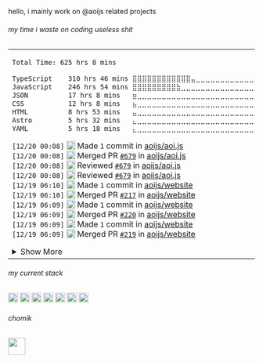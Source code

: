 

hello, i mainly work on @aoijs related projects

<h6> my time i waste on coding useless shit </h6> 
<table><tr><td>
<!--START_SECTION:waka-->

```txt
Total Time: 625 hrs 8 mins

TypeScript    310 hrs 46 mins ⣿⣿⣿⣿⣿⣿⣿⣿⣿⣿⣿⣿⣤⣀⣀⣀⣀⣀⣀⣀⣀⣀⣀⣀⣀   49.64 %
JavaScript    246 hrs 54 mins ⣿⣿⣿⣿⣿⣿⣿⣿⣿⣷⣀⣀⣀⣀⣀⣀⣀⣀⣀⣀⣀⣀⣀⣀⣀   39.44 %
JSON          17 hrs 8 mins   ⣶⣀⣀⣀⣀⣀⣀⣀⣀⣀⣀⣀⣀⣀⣀⣀⣀⣀⣀⣀⣀⣀⣀⣀⣀   02.74 %
CSS           12 hrs 8 mins   ⣦⣀⣀⣀⣀⣀⣀⣀⣀⣀⣀⣀⣀⣀⣀⣀⣀⣀⣀⣀⣀⣀⣀⣀⣀   01.94 %
HTML          8 hrs 53 mins   ⣤⣀⣀⣀⣀⣀⣀⣀⣀⣀⣀⣀⣀⣀⣀⣀⣀⣀⣀⣀⣀⣀⣀⣀⣀   01.42 %
Astro         5 hrs 32 mins   ⣄⣀⣀⣀⣀⣀⣀⣀⣀⣀⣀⣀⣀⣀⣀⣀⣀⣀⣀⣀⣀⣀⣀⣀⣀   00.88 %
YAML          5 hrs 18 mins   ⣄⣀⣀⣀⣀⣀⣀⣀⣀⣀⣀⣀⣀⣀⣀⣀⣀⣀⣀⣀⣀⣀⣀⣀⣀   00.85 %
```

<!--END_SECTION:waka-->

<!--START_SECTION:activity-->
`[12/20 00:08]` <img alt="📝" src="https://github.com/cheesits456/github-activity-readme/raw/master/icons/commit.png" align="top" height="18"> Made `1` commit in [aoijs/aoi.js](https://github.com/aoijs/aoi.js)  
`[12/20 00:08]` <img alt="🎉" src="https://github.com/cheesits456/github-activity-readme/raw/master/icons/merge.png" align="top" height="18"> Merged PR [`#679`](https://github.com//aoijs/aoi.js/pull/679 'update editButton.js') in [aoijs/aoi.js](https://github.com/aoijs/aoi.js)  
`[12/20 00:08]` <img alt="🔍" src="https://github.com/cheesits456/github-activity-readme/raw/master/icons/review.png" align="top" height="18"> Reviewed [`#679`](https://github.com//aoijs/aoi.js/pull/679 'update editButton.js') in [aoijs/aoi.js](https://github.com/aoijs/aoi.js)  
`[12/20 00:08]` <img alt="🔍" src="https://github.com/cheesits456/github-activity-readme/raw/master/icons/review.png" align="top" height="18"> Reviewed [`#679`](https://github.com//aoijs/aoi.js/pull/679 'update editButton.js') in [aoijs/aoi.js](https://github.com/aoijs/aoi.js)  
`[12/19 06:10]` <img alt="📝" src="https://github.com/cheesits456/github-activity-readme/raw/master/icons/commit.png" align="top" height="18"> Made `1` commit in [aoijs/website](https://github.com/aoijs/website)  
`[12/19 06:10]` <img alt="🎉" src="https://github.com/cheesits456/github-activity-readme/raw/master/icons/merge.png" align="top" height="18"> Merged PR [`#217`](https://github.com//aoijs/website/pull/217 'Update guildNames.md') in [aoijs/website](https://github.com/aoijs/website)  
`[12/19 06:09]` <img alt="📝" src="https://github.com/cheesits456/github-activity-readme/raw/master/icons/commit.png" align="top" height="18"> Made `1` commit in [aoijs/website](https://github.com/aoijs/website)  
`[12/19 06:09]` <img alt="🎉" src="https://github.com/cheesits456/github-activity-readme/raw/master/icons/merge.png" align="top" height="18"> Merged PR [`#220`](https://github.com//aoijs/website/pull/220 'Bump astro from 4.16.7 to 4.16.18') in [aoijs/website](https://github.com/aoijs/website)  
`[12/19 06:09]` <img alt="📝" src="https://github.com/cheesits456/github-activity-readme/raw/master/icons/commit.png" align="top" height="18"> Made `1` commit in [aoijs/website](https://github.com/aoijs/website)  
`[12/19 06:09]` <img alt="🎉" src="https://github.com/cheesits456/github-activity-readme/raw/master/icons/merge.png" align="top" height="18"> Merged PR [`#219`](https://github.com//aoijs/website/pull/219 'Bump nanoid from 3.3.7 to 3.3.8') in [aoijs/website](https://github.com/aoijs/website)  

<details><summary>Show More</summary>

`[12/18 12:11]` <img alt="⭐" src="https://github.com/cheesits456/github-activity-readme/raw/master/icons/star.png" align="top" height="18"> Starred [owickstrom/the-monospace-web](https://github.com/owickstrom/the-monospace-web)  
`[12/16 14:40]` <img alt="📝" src="https://github.com/cheesits456/github-activity-readme/raw/master/icons/commit.png" align="top" height="18"> Made `1` commit in [aoijs/website](https://github.com/aoijs/website)  
`[12/16 14:40]` <img alt="🎉" src="https://github.com/cheesits456/github-activity-readme/raw/master/icons/merge.png" align="top" height="18"> Merged PR [`#218`](https://github.com//aoijs/website/pull/218 'small fixes') in [aoijs/website](https://github.com/aoijs/website)  
`[12/16 14:40]` <img alt="🔍" src="https://github.com/cheesits456/github-activity-readme/raw/master/icons/review.png" align="top" height="18"> Reviewed [`#218`](https://github.com//aoijs/website/pull/218 'small fixes') in [aoijs/website](https://github.com/aoijs/website)  
`[12/03 23:57]` <img alt="📝" src="https://github.com/cheesits456/github-activity-readme/raw/master/icons/commit.png" align="top" height="18"> Made `1` commit in [Faf4a/stunning-spoon](https://github.com/Faf4a/stunning-spoon)  
`[12/03 23:51]` <img alt="📝" src="https://github.com/cheesits456/github-activity-readme/raw/master/icons/commit.png" align="top" height="18"> Made `1` commit in [aoijs/website](https://github.com/aoijs/website)  
`[12/03 23:48]` <img alt="📝" src="https://github.com/cheesits456/github-activity-readme/raw/master/icons/commit.png" align="top" height="18"> Made `2` commits in [Faf4a/aoijs-api](https://github.com/Faf4a/aoijs-api)  
`[12/03 23:21]` <img alt="📝" src="https://github.com/cheesits456/github-activity-readme/raw/master/icons/commit.png" align="top" height="18"> Made `2` commits in [aoijs/website](https://github.com/aoijs/website)  
`[12/03 22:04]` <img alt="🎉" src="https://github.com/cheesits456/github-activity-readme/raw/master/icons/merge.png" align="top" height="18"> Merged PR [`#213`](https://github.com//aoijs/website/pull/213 'Update channelName.md') in [aoijs/website](https://github.com/aoijs/website)  
`[12/03 22:03]` <img alt="🔍" src="https://github.com/cheesits456/github-activity-readme/raw/master/icons/review.png" align="top" height="18"> Reviewed [`#213`](https://github.com//aoijs/website/pull/213 'Update channelName.md') in [aoijs/website](https://github.com/aoijs/website)  
`[12/03 22:03]` <img alt="📝" src="https://github.com/cheesits456/github-activity-readme/raw/master/icons/commit.png" align="top" height="18"> Made `1` commit in [aoijs/website](https://github.com/aoijs/website)  
`[12/03 22:03]` <img alt="🎉" src="https://github.com/cheesits456/github-activity-readme/raw/master/icons/merge.png" align="top" height="18"> Merged PR [`#214`](https://github.com//aoijs/website/pull/214 'Update arrayFilter.md') in [aoijs/website](https://github.com/aoijs/website)  
`[12/03 22:03]` <img alt="🔍" src="https://github.com/cheesits456/github-activity-readme/raw/master/icons/review.png" align="top" height="18"> Reviewed [`#214`](https://github.com//aoijs/website/pull/214 'Update arrayFilter.md') in [aoijs/website](https://github.com/aoijs/website)  
`[12/03 22:03]` <img alt="📝" src="https://github.com/cheesits456/github-activity-readme/raw/master/icons/commit.png" align="top" height="18"> Made `1` commit in [aoijs/website](https://github.com/aoijs/website)  
`[12/03 22:03]` <img alt="🎉" src="https://github.com/cheesits456/github-activity-readme/raw/master/icons/merge.png" align="top" height="18"> Merged PR [`#215`](https://github.com//aoijs/website/pull/215 'Update channelNSFW.md') in [aoijs/website](https://github.com/aoijs/website)  
`[12/03 22:03]` <img alt="🗣" src="https://github.com/cheesits456/github-activity-readme/raw/master/icons/comment.png" align="top" height="18"> Commented on [`#215`](https://github.com//aoijs/website/issues/215 'Update channelNSFW.md') in [aoijs/website](https://github.com/aoijs/website)  
`[12/03 22:02]` <img alt="📝" src="https://github.com/cheesits456/github-activity-readme/raw/master/icons/commit.png" align="top" height="18"> Made `1` commit in [aoijs/website](https://github.com/aoijs/website)  
`[12/03 22:02]` <img alt="🎉" src="https://github.com/cheesits456/github-activity-readme/raw/master/icons/merge.png" align="top" height="18"> Merged PR [`#216`](https://github.com//aoijs/website/pull/216 'Update guildNames.md') in [aoijs/website](https://github.com/aoijs/website)  
`[12/03 22:02]` <img alt="🗣" src="https://github.com/cheesits456/github-activity-readme/raw/master/icons/comment.png" align="top" height="18"> Commented on [`#216`](https://github.com//aoijs/website/issues/216 'Update guildNames.md') in [aoijs/website](https://github.com/aoijs/website)  
`[12/03 21:37]` <img alt="🗣" src="https://github.com/cheesits456/github-activity-readme/raw/master/icons/comment.png" align="top" height="18"> Commented on [`#1`](https://github.com//aoijs/aoi.cli/issues/1 'build(deps): bump cross-spawn from 7.0.3 to 7.0.6') in [aoijs/aoi.cli](https://github.com/aoijs/aoi.cli)  
`[12/03 21:37]` <img alt="❌" src="https://github.com/cheesits456/github-activity-readme/raw/master/icons/pr-close.png" align="top" height="18"> Closed PR [`#1`](https://github.com//aoijs/aoi.cli/pull/1 'build(deps): bump cross-spawn from 7.0.3 to 7.0.6') in [aoijs/aoi.cli](https://github.com/aoijs/aoi.cli)  
`[12/03 21:37]` <img alt="🗣" src="https://github.com/cheesits456/github-activity-readme/raw/master/icons/comment.png" align="top" height="18"> Commented on [`#1`](https://github.com//aoijs/aoi.cli/issues/1 'build(deps): bump cross-spawn from 7.0.3 to 7.0.6') in [aoijs/aoi.cli](https://github.com/aoijs/aoi.cli)  
`[11/30 17:01]` <img alt="🎉" src="https://github.com/cheesits456/github-activity-readme/raw/master/icons/merge.png" align="top" height="18"> Merged PR [`#211`](https://github.com//aoijs/website/pull/211 'Update guildOwnerID.md') in [aoijs/website](https://github.com/aoijs/website)  
`[11/30 17:01]` <img alt="📝" src="https://github.com/cheesits456/github-activity-readme/raw/master/icons/commit.png" align="top" height="18"> Made `1` commit in [aoijs/website](https://github.com/aoijs/website)  
`[11/30 17:01]` <img alt="🔍" src="https://github.com/cheesits456/github-activity-readme/raw/master/icons/review.png" align="top" height="18"> Reviewed [`#211`](https://github.com//aoijs/website/pull/211 'Update guildOwnerID.md') in [aoijs/website](https://github.com/aoijs/website)  
`[11/30 17:01]` <img alt="📝" src="https://github.com/cheesits456/github-activity-readme/raw/master/icons/commit.png" align="top" height="18"> Made `1` commit in [aoijs/website](https://github.com/aoijs/website)  
`[11/30 17:01]` <img alt="🎉" src="https://github.com/cheesits456/github-activity-readme/raw/master/icons/merge.png" align="top" height="18"> Merged PR [`#212`](https://github.com//aoijs/website/pull/212 'Update randomString.md') in [aoijs/website](https://github.com/aoijs/website)  
`[11/30 17:01]` <img alt="🔍" src="https://github.com/cheesits456/github-activity-readme/raw/master/icons/review.png" align="top" height="18"> Reviewed [`#212`](https://github.com//aoijs/website/pull/212 'Update randomString.md') in [aoijs/website](https://github.com/aoijs/website)  
`[11/30 14:36]` <img alt="📝" src="https://github.com/cheesits456/github-activity-readme/raw/master/icons/commit.png" align="top" height="18"> Made `2` commits in [aoijs/aoi.music](https://github.com/aoijs/aoi.music)  
`[11/28 18:35]` <img alt="📝" src="https://github.com/cheesits456/github-activity-readme/raw/master/icons/commit.png" align="top" height="18"> Made `1` commit in [aoijs/website](https://github.com/aoijs/website)  
`[11/25 17:30]` <img alt="❌" src="https://github.com/cheesits456/github-activity-readme/raw/master/icons/delete.png" align="top" height="18"> Deleted `update-functions-22` from [Faf4a/aoijs-api](https://github.com/Faf4a/aoijs-api)  
`[11/25 17:30]` <img alt="❌" src="https://github.com/cheesits456/github-activity-readme/raw/master/icons/delete.png" align="top" height="18"> Deleted `update-functions-23` from [Faf4a/aoijs-api](https://github.com/Faf4a/aoijs-api)  
`[11/25 17:30]` <img alt="❌" src="https://github.com/cheesits456/github-activity-readme/raw/master/icons/delete.png" align="top" height="18"> Deleted `update-functions-24` from [Faf4a/aoijs-api](https://github.com/Faf4a/aoijs-api)  
`[11/25 17:30]` <img alt="❌" src="https://github.com/cheesits456/github-activity-readme/raw/master/icons/delete.png" align="top" height="18"> Deleted `update-functions-25` from [Faf4a/aoijs-api](https://github.com/Faf4a/aoijs-api)  
`[11/25 17:30]` <img alt="❌" src="https://github.com/cheesits456/github-activity-readme/raw/master/icons/delete.png" align="top" height="18"> Deleted `update-functions-26` from [Faf4a/aoijs-api](https://github.com/Faf4a/aoijs-api)  
`[11/25 17:30]` <img alt="❌" src="https://github.com/cheesits456/github-activity-readme/raw/master/icons/delete.png" align="top" height="18"> Deleted `update-functions-27` from [Faf4a/aoijs-api](https://github.com/Faf4a/aoijs-api)  
`[11/25 13:00]` <img alt="🗣" src="https://github.com/cheesits456/github-activity-readme/raw/master/icons/comment.png" align="top" height="18"> Commented on [`#210`](https://github.com//aoijs/website/issues/210 'Adding Options to 2 functions') in [aoijs/website](https://github.com/aoijs/website)  
`[11/25 13:00]` <img alt="📝" src="https://github.com/cheesits456/github-activity-readme/raw/master/icons/commit.png" align="top" height="18"> Made `1` commit in [aoijs/website](https://github.com/aoijs/website)  
`[11/25 13:00]` <img alt="🎉" src="https://github.com/cheesits456/github-activity-readme/raw/master/icons/merge.png" align="top" height="18"> Merged PR [`#210`](https://github.com//aoijs/website/pull/210 'Adding Options to 2 functions') in [aoijs/website](https://github.com/aoijs/website)  
`[11/25 11:43]` <img alt="⭐" src="https://github.com/cheesits456/github-activity-readme/raw/master/icons/star.png" align="top" height="18"> Starred [EdenEast/nightfox.nvim](https://github.com/EdenEast/nightfox.nvim)  
`[11/22 20:55]` <img alt="🗣" src="https://github.com/cheesits456/github-activity-readme/raw/master/icons/comment.png" align="top" height="18"> Commented on [`#1`](https://github.com//Faf4a/aoi.sqlite/issues/1 'I do nothing and this error happens, bot shutsdown after') in [Faf4a/aoi.sqlite](https://github.com/Faf4a/aoi.sqlite)  
`[11/22 20:55]` <img alt="❗️" src="https://github.com/cheesits456/github-activity-readme/raw/master/icons/issue.png" align="top" height="18"> Closed issue [`#1`](https://github.com//Faf4a/aoi.sqlite/issues/1 'I do nothing and this error happens, bot shutsdown after') in [Faf4a/aoi.sqlite](https://github.com/Faf4a/aoi.sqlite)  
`[11/22 20:54]` <img alt="📝" src="https://github.com/cheesits456/github-activity-readme/raw/master/icons/commit.png" align="top" height="18"> Made `1` commit in [Faf4a/aoi.sqlite](https://github.com/Faf4a/aoi.sqlite)  
`[11/22 02:12]` <img alt="❌" src="https://github.com/cheesits456/github-activity-readme/raw/master/icons/delete.png" align="top" height="18"> Deleted `dependabot/npm_and_yarn/cross-spawn-7.0.6` from [aoijs/aoi.music](https://github.com/aoijs/aoi.music)  
`[11/22 02:12]` <img alt="📝" src="https://github.com/cheesits456/github-activity-readme/raw/master/icons/commit.png" align="top" height="18"> Made `1` commit in [aoijs/aoi.music](https://github.com/aoijs/aoi.music)  
`[11/22 02:12]` <img alt="🎉" src="https://github.com/cheesits456/github-activity-readme/raw/master/icons/merge.png" align="top" height="18"> Merged PR [`#27`](https://github.com//aoijs/aoi.music/pull/27 'Bump cross-spawn from 7.0.3 to 7.0.6') in [aoijs/aoi.music](https://github.com/aoijs/aoi.music)  
`[11/19 13:25]` <img alt="🗣" src="https://github.com/cheesits456/github-activity-readme/raw/master/icons/comment.png" align="top" height="18"> Commented on [`#678`](https://github.com//aoijs/aoi.js/issues/678 'add $messageAttachments :)') in [aoijs/aoi.js](https://github.com/aoijs/aoi.js)  
`[11/19 13:25]` <img alt="📝" src="https://github.com/cheesits456/github-activity-readme/raw/master/icons/commit.png" align="top" height="18"> Made `1` commit in [aoijs/aoi.js](https://github.com/aoijs/aoi.js)  
`[11/19 13:25]` <img alt="🎉" src="https://github.com/cheesits456/github-activity-readme/raw/master/icons/merge.png" align="top" height="18"> Merged PR [`#678`](https://github.com//aoijs/aoi.js/pull/678 'add $messageAttachments :)') in [aoijs/aoi.js](https://github.com/aoijs/aoi.js)  
`[11/19 13:24]` <img alt="🔍" src="https://github.com/cheesits456/github-activity-readme/raw/master/icons/review.png" align="top" height="18"> Reviewed [`#678`](https://github.com//aoijs/aoi.js/pull/678 'add $messageAttachments :)') in [aoijs/aoi.js](https://github.com/aoijs/aoi.js)  
`[11/19 01:38]` <img alt="📝" src="https://github.com/cheesits456/github-activity-readme/raw/master/icons/commit.png" align="top" height="18"> Made `1` commit in [Faf4a/snippets](https://github.com/Faf4a/snippets)  
`[11/19 01:38]` <img alt="❗️" src="https://github.com/cheesits456/github-activity-readme/raw/master/icons/issue.png" align="top" height="18"> Closed issue [`#1`](https://github.com//Faf4a/snippets/issues/1 'Oneko message bar removes line scrolling limit while writing messages') in [Faf4a/snippets](https://github.com/Faf4a/snippets)  
`[11/19 01:24]` <img alt="🗣" src="https://github.com/cheesits456/github-activity-readme/raw/master/icons/comment.png" align="top" height="18"> Commented on [`#676`](https://github.com//aoijs/aoi.js/issues/676 'Update addButtonTo.js') in [aoijs/aoi.js](https://github.com/aoijs/aoi.js)  
`[11/19 01:24]` <img alt="🗣" src="https://github.com/cheesits456/github-activity-readme/raw/master/icons/comment.png" align="top" height="18"> Commented on [`#675`](https://github.com//aoijs/aoi.js/issues/675 'Update ForEachObjectArray.js') in [aoijs/aoi.js](https://github.com/aoijs/aoi.js)  
`[11/19 01:23]` <img alt="🔍" src="https://github.com/cheesits456/github-activity-readme/raw/master/icons/review.png" align="top" height="18"> Reviewed [`#678`](https://github.com//aoijs/aoi.js/pull/678 'add $messageAttachments :)') in [aoijs/aoi.js](https://github.com/aoijs/aoi.js)  
`[11/19 01:21]` <img alt="❌" src="https://github.com/cheesits456/github-activity-readme/raw/master/icons/delete.png" align="top" height="18"> Deleted `macro-test` from [aoijs/aoi.js](https://github.com/aoijs/aoi.js)  
`[11/19 01:20]` <img alt="📝" src="https://github.com/cheesits456/github-activity-readme/raw/master/icons/commit.png" align="top" height="18"> Made `1` commit in [aoijs/aoi.js](https://github.com/aoijs/aoi.js)  
`[11/19 01:20]` <img alt="🎉" src="https://github.com/cheesits456/github-activity-readme/raw/master/icons/merge.png" align="top" height="18"> Merged PR [`#677`](https://github.com//aoijs/aoi.js/pull/677 'V6 Macros') in [aoijs/aoi.js](https://github.com/aoijs/aoi.js)  
`[11/19 01:20]` <img alt="🔍" src="https://github.com/cheesits456/github-activity-readme/raw/master/icons/review.png" align="top" height="18"> Reviewed [`#677`](https://github.com//aoijs/aoi.js/pull/677 'V6 Macros') in [aoijs/aoi.js](https://github.com/aoijs/aoi.js)  
`[11/19 01:19]` <img alt="📂" src="https://github.com/cheesits456/github-activity-readme/raw/master/icons/create-branch.png" align="top" height="18"> Created branch [`macro-test`](https://github.com/aoijs/aoi.js/tree/macro-test) in [aoijs/aoi.js](https://github.com/aoijs/aoi.js)  
`[11/18 18:39]` <img alt="🏷" src="https://github.com/cheesits456/github-activity-readme/raw/master/icons/release.png" align="top" height="18"> Released [`1.3.0`](https://github.com/aoijs/aoi.music/releases/tag/1.3.0) in [aoijs/aoi.music](https://github.com/aoijs/aoi.music)  
`[11/18 18:37]` <img alt="❌" src="https://github.com/cheesits456/github-activity-readme/raw/master/icons/delete.png" align="top" height="18"> Deleted `memory-leak-fix` from [aoijs/aoi.music](https://github.com/aoijs/aoi.music)  
`[11/18 18:36]` <img alt="📝" src="https://github.com/cheesits456/github-activity-readme/raw/master/icons/commit.png" align="top" height="18"> Made `1` commit in [aoijs/aoi.music](https://github.com/aoijs/aoi.music)  
`[11/18 18:36]` <img alt="🎉" src="https://github.com/cheesits456/github-activity-readme/raw/master/icons/merge.png" align="top" height="18"> Merged PR [`#26`](https://github.com//aoijs/aoi.music/pull/26 'breaking: oauth2') in [aoijs/aoi.music](https://github.com/aoijs/aoi.music)  
`[11/18 18:36]` <img alt="📝" src="https://github.com/cheesits456/github-activity-readme/raw/master/icons/commit.png" align="top" height="18"> Made `2` commits in [aoijs/aoi.music](https://github.com/aoijs/aoi.music)  
`[11/18 18:34]` <img alt="✅" src="https://github.com/cheesits456/github-activity-readme/raw/master/icons/pr-open.png" align="top" height="18"> Opened PR [`#26`](https://github.com//aoijs/aoi.music/pull/26 'breaking: oauth2') in [aoijs/aoi.music](https://github.com/aoijs/aoi.music)  
`[11/18 18:33]` <img alt="📝" src="https://github.com/cheesits456/github-activity-readme/raw/master/icons/commit.png" align="top" height="18"> Made `1` commit in [aoijs/aoi.music](https://github.com/aoijs/aoi.music)  
`[11/18 18:32]` <img alt="📂" src="https://github.com/cheesits456/github-activity-readme/raw/master/icons/create-branch.png" align="top" height="18"> Created branch [`memory-leak-fix`](https://github.com/aoijs/aoi.music/tree/memory-leak-fix) in [aoijs/aoi.music](https://github.com/aoijs/aoi.music)  
`[11/14 12:12]` <img alt="🗣" src="https://github.com/cheesits456/github-activity-readme/raw/master/icons/comment.png" align="top" height="18"> Commented on [`#677`](https://github.com//aoijs/aoi.js/issues/677 'V6 Macros') in [aoijs/aoi.js](https://github.com/aoijs/aoi.js)  
`[11/11 17:20]` <img alt="🔍" src="https://github.com/cheesits456/github-activity-readme/raw/master/icons/review.png" align="top" height="18"> Reviewed [`#676`](https://github.com//aoijs/aoi.js/pull/676 'Update addButtonTo.js') in [aoijs/aoi.js](https://github.com/aoijs/aoi.js)  
`[11/11 11:00]` <img alt="🗣" src="https://github.com/cheesits456/github-activity-readme/raw/master/icons/comment.png" align="top" height="18"> Commented on [`#677`](https://github.com//aoijs/aoi.js/issues/677 'V6 Macros') in [aoijs/aoi.js](https://github.com/aoijs/aoi.js)  
`[11/09 19:06]` <img alt="📂" src="https://github.com/cheesits456/github-activity-readme/raw/master/icons/create-branch.png" align="top" height="18"> Created branch [`lrucache-dev`](https://github.com/Faf4a/aoi.mongo/tree/lrucache-dev) in [Faf4a/aoi.mongo](https://github.com/Faf4a/aoi.mongo)  
`[11/09 17:17]` <img alt="📝" src="https://github.com/cheesits456/github-activity-readme/raw/master/icons/commit.png" align="top" height="18"> Made `1` commit in [Faf4a/Faf4a](https://github.com/Faf4a/Faf4a)  
`[11/09 17:14]` <img alt="📝" src="https://github.com/cheesits456/github-activity-readme/raw/master/icons/commit.png" align="top" height="18"> Made `1` commit in [aoijs/website](https://github.com/aoijs/website)  
`[11/09 17:14]` <img alt="🎉" src="https://github.com/cheesits456/github-activity-readme/raw/master/icons/merge.png" align="top" height="18"> Merged PR [`#209`](https://github.com//aoijs/website/pull/209 'Update replaceTextWithRegex.md') in [aoijs/website](https://github.com/aoijs/website)  
`[11/07 07:23]` <img alt="🗣" src="https://github.com/cheesits456/github-activity-readme/raw/master/icons/comment.png" align="top" height="18"> Commented on [`#1`](https://github.com//Faf4a/snippets/issues/1 'Oneko message bar removes line scrolling limit while writing messages') in [Faf4a/snippets](https://github.com/Faf4a/snippets)  
`[11/04 08:24]` <img alt="📝" src="https://github.com/cheesits456/github-activity-readme/raw/master/icons/commit.png" align="top" height="18"> Made `2` commits in [Faf4a/Faf4a](https://github.com/Faf4a/Faf4a)  
`[11/04 08:16]` <img alt="🔍" src="https://github.com/cheesits456/github-activity-readme/raw/master/icons/review.png" align="top" height="18"> Reviewed [`#2994`](https://github.com//Vendicated/Vencord/pull/2994 'feat(plugin): WebPWA') in [Vendicated/Vencord](https://github.com/Vendicated/Vencord)  
`[11/01 16:08]` <img alt="📝" src="https://github.com/cheesits456/github-activity-readme/raw/master/icons/commit.png" align="top" height="18"> Made `3` commits in [aoijs/website](https://github.com/aoijs/website)  
`[11/01 15:32]` <img alt="❌" src="https://github.com/cheesits456/github-activity-readme/raw/master/icons/pr-close.png" align="top" height="18"> Closed PR [`#208`](https://github.com//aoijs/website/pull/208 'Create getMsgReactions.mdx') in [aoijs/website](https://github.com/aoijs/website)  
`[10/31 02:44]` <img alt="📝" src="https://github.com/cheesits456/github-activity-readme/raw/master/icons/commit.png" align="top" height="18"> Made `2` commits in [aoijs/website](https://github.com/aoijs/website)  
`[10/29 04:26]` <img alt="📝" src="https://github.com/cheesits456/github-activity-readme/raw/master/icons/commit.png" align="top" height="18"> Made `1` commit in [Faf4a/stunning-spoon](https://github.com/Faf4a/stunning-spoon)  
`[10/28 12:54]` <img alt="🍴" src="https://github.com/cheesits456/github-activity-readme/raw/master/icons/fork.png" align="top" height="18"> Forked [mezotv/discord-badges](https://github.com/mezotv/discord-badges) to [Faf4a/discord-badges](https://github.com/Faf4a/discord-badges)  
`[10/28 07:27]` <img alt="⭐" src="https://github.com/cheesits456/github-activity-readme/raw/master/icons/star.png" align="top" height="18"> Starred [mezotv/discord-badges](https://github.com/mezotv/discord-badges)  
`[10/27 03:32]` <img alt="📂" src="https://github.com/cheesits456/github-activity-readme/raw/master/icons/create-branch.png" align="top" height="18"> Created branch [`master`](https://github.com/aoijs/aoijs-template/tree/master) in [aoijs/aoijs-template](https://github.com/aoijs/aoijs-template)  
`[10/27 03:30]` <img alt="➕" src="https://github.com/cheesits456/github-activity-readme/raw/master/icons/create-repo.png" align="top" height="18"> Created repository [aoijs/aoijs-template](https://github.com/aoijs/aoijs-template)  
`[10/26 23:32]` <img alt="📝" src="https://github.com/cheesits456/github-activity-readme/raw/master/icons/commit.png" align="top" height="18"> Made `1` commit in [aoijs/aoi.js](https://github.com/aoijs/aoi.js)  
`[10/26 23:32]` <img alt="🔍" src="https://github.com/cheesits456/github-activity-readme/raw/master/icons/review.png" align="top" height="18"> Reviewed [`#675`](https://github.com//aoijs/aoi.js/pull/675 'Update ForEachObjectArray.js') in [aoijs/aoi.js](https://github.com/aoijs/aoi.js)  
`[10/26 03:58]` <img alt="📝" src="https://github.com/cheesits456/github-activity-readme/raw/master/icons/commit.png" align="top" height="18"> Made `1` commit in [Faf4a/stunning-spoon](https://github.com/Faf4a/stunning-spoon)  
`[10/25 06:46]` <img alt="🗣" src="https://github.com/cheesits456/github-activity-readme/raw/master/icons/comment.png" align="top" height="18"> Commented on [`#2`](https://github.com//Faf4a/aoi.sqlite/issues/2 'aoi.sqlite still logs even if logging is set to False') in [Faf4a/aoi.sqlite](https://github.com/Faf4a/aoi.sqlite)  
`[10/25 06:46]` <img alt="❗️" src="https://github.com/cheesits456/github-activity-readme/raw/master/icons/issue.png" align="top" height="18"> Closed issue [`#2`](https://github.com//Faf4a/aoi.sqlite/issues/2 'aoi.sqlite still logs even if logging is set to False') in [Faf4a/aoi.sqlite](https://github.com/Faf4a/aoi.sqlite)  
`[10/25 06:45]` <img alt="📝" src="https://github.com/cheesits456/github-activity-readme/raw/master/icons/commit.png" align="top" height="18"> Made `1` commit in [Faf4a/aoi.sqlite](https://github.com/Faf4a/aoi.sqlite)  
`[10/25 06:32]` <img alt="📝" src="https://github.com/cheesits456/github-activity-readme/raw/master/icons/commit.png" align="top" height="18"> Made `2` commits in [Faf4a/stunning-spoon](https://github.com/Faf4a/stunning-spoon)  
`[10/25 06:23]` <img alt="📝" src="https://github.com/cheesits456/github-activity-readme/raw/master/icons/commit.png" align="top" height="18"> Made `1` commit in [aoijs/website](https://github.com/aoijs/website)  
`[10/25 05:56]` <img alt="📝" src="https://github.com/cheesits456/github-activity-readme/raw/master/icons/commit.png" align="top" height="18"> Made `1` commit in [Faf4a/snippets](https://github.com/Faf4a/snippets)  
`[10/24 04:48]` <img alt="📝" src="https://github.com/cheesits456/github-activity-readme/raw/master/icons/commit.png" align="top" height="18"> Made `1` commit in [Faf4a/stunning-spoon](https://github.com/Faf4a/stunning-spoon)  
`[10/22 03:33]` <img alt="🗣" src="https://github.com/cheesits456/github-activity-readme/raw/master/icons/comment.png" align="top" height="18"> Commented on [`#1`](https://github.com//Faf4a/plugins/issues/1 '[ThemeLibrary] My theme was submitted without prior request of consent. I am not happy') in [Faf4a/plugins](https://github.com/Faf4a/plugins)  
`[10/22 03:30]` <img alt="📝" src="https://github.com/cheesits456/github-activity-readme/raw/master/icons/commit.png" align="top" height="18"> Made `1` commit in [Faf4a/plugins](https://github.com/Faf4a/plugins)  
`[10/21 19:44]` <img alt="📝" src="https://github.com/cheesits456/github-activity-readme/raw/master/icons/commit.png" align="top" height="18"> Made `1` commit in [aoijs/website](https://github.com/aoijs/website)  
`[10/21 19:44]` <img alt="🎉" src="https://github.com/cheesits456/github-activity-readme/raw/master/icons/merge.png" align="top" height="18"> Merged PR [`#207`](https://github.com//aoijs/website/pull/207 'update getGuildBoosters documentation') in [aoijs/website](https://github.com/aoijs/website)  
`[10/21 19:44]` <img alt="🔍" src="https://github.com/cheesits456/github-activity-readme/raw/master/icons/review.png" align="top" height="18"> Reviewed [`#207`](https://github.com//aoijs/website/pull/207 'Update and rename getGuildBoosters.md to getGuildBoosters.mdx') in [aoijs/website](https://github.com/aoijs/website)  
`[10/21 18:28]` <img alt="⭐" src="https://github.com/cheesits456/github-activity-readme/raw/master/icons/star.png" align="top" height="18"> Starred [Nuckyz/oceanic-collectors](https://github.com/Nuckyz/oceanic-collectors)  
`[10/21 17:14]` <img alt="🔍" src="https://github.com/cheesits456/github-activity-readme/raw/master/icons/review.png" align="top" height="18"> Reviewed [`#672`](https://github.com//aoijs/aoi.js/pull/672 'add option to $cloneEmbed') in [aoijs/aoi.js](https://github.com/aoijs/aoi.js)  
`[10/21 17:14]` <img alt="📝" src="https://github.com/cheesits456/github-activity-readme/raw/master/icons/commit.png" align="top" height="18"> Made `1` commit in [aoijs/aoi.js](https://github.com/aoijs/aoi.js)  
`[10/21 17:14]` <img alt="🎉" src="https://github.com/cheesits456/github-activity-readme/raw/master/icons/merge.png" align="top" height="18"> Merged PR [`#672`](https://github.com//aoijs/aoi.js/pull/672 'add option to $cloneEmbed') in [aoijs/aoi.js](https://github.com/aoijs/aoi.js)  
`[10/21 17:14]` <img alt="🔍" src="https://github.com/cheesits456/github-activity-readme/raw/master/icons/review.png" align="top" height="18"> Reviewed [`#672`](https://github.com//aoijs/aoi.js/pull/672 'add option to $cloneEmbed') in [aoijs/aoi.js](https://github.com/aoijs/aoi.js)  
`[10/21 17:13]` <img alt="🔍" src="https://github.com/cheesits456/github-activity-readme/raw/master/icons/review.png" align="top" height="18"> Reviewed [`#672`](https://github.com//aoijs/aoi.js/pull/672 'Update cloneEmbed.js - Added return json') in [aoijs/aoi.js](https://github.com/aoijs/aoi.js)  
`[10/20 19:39]` <img alt="📝" src="https://github.com/cheesits456/github-activity-readme/raw/master/icons/commit.png" align="top" height="18"> Made `1` commit in [Faf4a/Faf4a](https://github.com/Faf4a/Faf4a)  
`[10/20 13:47]` <img alt="📝" src="https://github.com/cheesits456/github-activity-readme/raw/master/icons/commit.png" align="top" height="18"> Made `2` commits in [Discord-Verified-Developer/aoi.js](https://github.com/Discord-Verified-Developer/aoi.js)  
`[10/20 13:47]` <img alt="📝" src="https://github.com/cheesits456/github-activity-readme/raw/master/icons/commit.png" align="top" height="18"> Made `1` commit in [aoijs/aoi.js](https://github.com/aoijs/aoi.js)  
`[10/20 13:47]` <img alt="🎉" src="https://github.com/cheesits456/github-activity-readme/raw/master/icons/merge.png" align="top" height="18"> Merged PR [`#671`](https://github.com//aoijs/aoi.js/pull/671 '$getMessageReactions') in [aoijs/aoi.js](https://github.com/aoijs/aoi.js)  
`[10/20 13:46]` <img alt="🔍" src="https://github.com/cheesits456/github-activity-readme/raw/master/icons/review.png" align="top" height="18"> Reviewed [`#671`](https://github.com//aoijs/aoi.js/pull/671 'Create getMessageReactions.js') in [aoijs/aoi.js](https://github.com/aoijs/aoi.js)  
`[10/20 13:44]` <img alt="🔍" src="https://github.com/cheesits456/github-activity-readme/raw/master/icons/review.png" align="top" height="18"> Reviewed [`#672`](https://github.com//aoijs/aoi.js/pull/672 'Update cloneEmbed.js - Added return json') in [aoijs/aoi.js](https://github.com/aoijs/aoi.js)  
`[10/20 13:44]` <img alt="🔍" src="https://github.com/cheesits456/github-activity-readme/raw/master/icons/review.png" align="top" height="18"> Reviewed [`#672`](https://github.com//aoijs/aoi.js/pull/672 'Update cloneEmbed.js - Added return json') in [aoijs/aoi.js](https://github.com/aoijs/aoi.js)  
`[10/19 21:33]` <img alt="🔍" src="https://github.com/cheesits456/github-activity-readme/raw/master/icons/review.png" align="top" height="18"> Reviewed [`#671`](https://github.com//aoijs/aoi.js/pull/671 'Create getMessageReactions.js') in [aoijs/aoi.js](https://github.com/aoijs/aoi.js)  
`[10/19 18:02]` <img alt="🗣" src="https://github.com/cheesits456/github-activity-readme/raw/master/icons/comment.png" align="top" height="18"> Commented on [`#669`](https://github.com//aoijs/aoi.js/issues/669 'Create getMessageReactions.js') in [aoijs/aoi.js](https://github.com/aoijs/aoi.js)  
`[10/19 18:02]` <img alt="❌" src="https://github.com/cheesits456/github-activity-readme/raw/master/icons/pr-close.png" align="top" height="18"> Closed PR [`#669`](https://github.com//aoijs/aoi.js/pull/669 'Create getMessageReactions.js') in [aoijs/aoi.js](https://github.com/aoijs/aoi.js)  
`[10/19 18:01]` <img alt="🔍" src="https://github.com/cheesits456/github-activity-readme/raw/master/icons/review.png" align="top" height="18"> Reviewed [`#671`](https://github.com//aoijs/aoi.js/pull/671 'Create getMessageReactions.js') in [aoijs/aoi.js](https://github.com/aoijs/aoi.js)  
`[10/19 17:35]` <img alt="📝" src="https://github.com/cheesits456/github-activity-readme/raw/master/icons/commit.png" align="top" height="18"> Made `1` commit in [aoijs/aoi.js](https://github.com/aoijs/aoi.js)  
`[10/19 17:35]` <img alt="🎉" src="https://github.com/cheesits456/github-activity-readme/raw/master/icons/merge.png" align="top" height="18"> Merged PR [`#670`](https://github.com//aoijs/aoi.js/pull/670 'add property to $guildRoles') in [aoijs/aoi.js](https://github.com/aoijs/aoi.js)  
`[10/19 17:35]` <img alt="🔍" src="https://github.com/cheesits456/github-activity-readme/raw/master/icons/review.png" align="top" height="18"> Reviewed [`#670`](https://github.com//aoijs/aoi.js/pull/670 'Update guildRoles.js') in [aoijs/aoi.js](https://github.com/aoijs/aoi.js)  
`[10/19 17:34]` <img alt="🔍" src="https://github.com/cheesits456/github-activity-readme/raw/master/icons/review.png" align="top" height="18"> Reviewed [`#669`](https://github.com//aoijs/aoi.js/pull/669 'Create getMessageReactions.js') in [aoijs/aoi.js](https://github.com/aoijs/aoi.js)  
`[10/18 20:09]` <img alt="📝" src="https://github.com/cheesits456/github-activity-readme/raw/master/icons/commit.png" align="top" height="18"> Made `3` commits in [aoijs/website](https://github.com/aoijs/website)  
`[10/18 14:37]` <img alt="📝" src="https://github.com/cheesits456/github-activity-readme/raw/master/icons/commit.png" align="top" height="18"> Made `1` commit in [Faf4a/aoijs-api](https://github.com/Faf4a/aoijs-api)  
`[10/18 14:34]` <img alt="📝" src="https://github.com/cheesits456/github-activity-readme/raw/master/icons/commit.png" align="top" height="18"> Made `4` commits in [aoijs/website](https://github.com/aoijs/website)  
`[10/18 12:21]` <img alt="⭐" src="https://github.com/cheesits456/github-activity-readme/raw/master/icons/star.png" align="top" height="18"> Starred [HiDeoo/starlight-sidebar-topics](https://github.com/HiDeoo/starlight-sidebar-topics)  
`[10/18 03:45]` <img alt="📝" src="https://github.com/cheesits456/github-activity-readme/raw/master/icons/commit.png" align="top" height="18"> Made `2` commits in [aoijs/website](https://github.com/aoijs/website)  
`[10/18 03:43]` <img alt="📝" src="https://github.com/cheesits456/github-activity-readme/raw/master/icons/commit.png" align="top" height="18"> Made `1` commit in [Faf4a/stunning-spoon](https://github.com/Faf4a/stunning-spoon)  
`[10/18 03:40]` <img alt="❌" src="https://github.com/cheesits456/github-activity-readme/raw/master/icons/delete.png" align="top" height="18"> Deleted `update-functions` from [Faf4a/aoijs-api](https://github.com/Faf4a/aoijs-api)  
`[10/18 03:37]` <img alt="❌" src="https://github.com/cheesits456/github-activity-readme/raw/master/icons/delete.png" align="top" height="18"> Deleted `update-functions` from [Faf4a/aoijs-api](https://github.com/Faf4a/aoijs-api)  
`[10/18 03:37]` <img alt="❌" src="https://github.com/cheesits456/github-activity-readme/raw/master/icons/pr-close.png" align="top" height="18"> Closed PR [`#21`](https://github.com//Faf4a/aoijs-api/pull/21 '[workflow] Update functions.json') in [Faf4a/aoijs-api](https://github.com/Faf4a/aoijs-api)  
`[10/18 03:37]` <img alt="📝" src="https://github.com/cheesits456/github-activity-readme/raw/master/icons/commit.png" align="top" height="18"> Made `1` commit in [Faf4a/aoijs-api](https://github.com/Faf4a/aoijs-api)  
`[10/18 03:34]` <img alt="❌" src="https://github.com/cheesits456/github-activity-readme/raw/master/icons/delete.png" align="top" height="18"> Deleted `update-functions` from [Faf4a/aoijs-api](https://github.com/Faf4a/aoijs-api)  
`[10/18 03:34]` <img alt="📝" src="https://github.com/cheesits456/github-activity-readme/raw/master/icons/commit.png" align="top" height="18"> Made `1` commit in [Faf4a/aoijs-api](https://github.com/Faf4a/aoijs-api)  
`[10/18 03:30]` <img alt="❌" src="https://github.com/cheesits456/github-activity-readme/raw/master/icons/delete.png" align="top" height="18"> Deleted `update-functions` from [Faf4a/aoijs-api](https://github.com/Faf4a/aoijs-api)  
`[10/18 03:24]` <img alt="❌" src="https://github.com/cheesits456/github-activity-readme/raw/master/icons/delete.png" align="top" height="18"> Deleted `update-functions` from [Faf4a/aoijs-api](https://github.com/Faf4a/aoijs-api)  
`[10/18 03:24]` <img alt="❌" src="https://github.com/cheesits456/github-activity-readme/raw/master/icons/pr-close.png" align="top" height="18"> Closed PR [`#18`](https://github.com//Faf4a/aoijs-api/pull/18 '[workflow] Update functions.json') in [Faf4a/aoijs-api](https://github.com/Faf4a/aoijs-api)  
`[10/18 03:23]` <img alt="📝" src="https://github.com/cheesits456/github-activity-readme/raw/master/icons/commit.png" align="top" height="18"> Made `1` commit in [Faf4a/aoijs-api](https://github.com/Faf4a/aoijs-api)  
`[10/18 03:21]` <img alt="❌" src="https://github.com/cheesits456/github-activity-readme/raw/master/icons/delete.png" align="top" height="18"> Deleted `update-functions` from [Faf4a/aoijs-api](https://github.com/Faf4a/aoijs-api)  
`[10/18 03:21]` <img alt="❌" src="https://github.com/cheesits456/github-activity-readme/raw/master/icons/pr-close.png" align="top" height="18"> Closed PR [`#17`](https://github.com//Faf4a/aoijs-api/pull/17 '[workflow] Update functions.json') in [Faf4a/aoijs-api](https://github.com/Faf4a/aoijs-api)  
`[10/18 03:20]` <img alt="📝" src="https://github.com/cheesits456/github-activity-readme/raw/master/icons/commit.png" align="top" height="18"> Made `2` commits in [Faf4a/aoijs-api](https://github.com/Faf4a/aoijs-api)  
`[10/18 03:17]` <img alt="❌" src="https://github.com/cheesits456/github-activity-readme/raw/master/icons/delete.png" align="top" height="18"> Deleted `update-functions` from [Faf4a/aoijs-api](https://github.com/Faf4a/aoijs-api)  
`[10/18 03:17]` <img alt="❌" src="https://github.com/cheesits456/github-activity-readme/raw/master/icons/pr-close.png" align="top" height="18"> Closed PR [`#16`](https://github.com//Faf4a/aoijs-api/pull/16 '[workflow] Update functions.json') in [Faf4a/aoijs-api](https://github.com/Faf4a/aoijs-api)  
`[10/18 03:17]` <img alt="📝" src="https://github.com/cheesits456/github-activity-readme/raw/master/icons/commit.png" align="top" height="18"> Made `1` commit in [Faf4a/aoijs-api](https://github.com/Faf4a/aoijs-api)  
`[10/18 03:13]` <img alt="❌" src="https://github.com/cheesits456/github-activity-readme/raw/master/icons/delete.png" align="top" height="18"> Deleted `update-functions` from [Faf4a/aoijs-api](https://github.com/Faf4a/aoijs-api)  
`[10/18 03:13]` <img alt="❌" src="https://github.com/cheesits456/github-activity-readme/raw/master/icons/pr-close.png" align="top" height="18"> Closed PR [`#15`](https://github.com//Faf4a/aoijs-api/pull/15 '[workflow] Update functions.json') in [Faf4a/aoijs-api](https://github.com/Faf4a/aoijs-api)  
`[10/18 03:12]` <img alt="📝" src="https://github.com/cheesits456/github-activity-readme/raw/master/icons/commit.png" align="top" height="18"> Made `1` commit in [Faf4a/aoijs-api](https://github.com/Faf4a/aoijs-api)  
`[10/18 03:09]` <img alt="❌" src="https://github.com/cheesits456/github-activity-readme/raw/master/icons/delete.png" align="top" height="18"> Deleted `update-functions` from [Faf4a/aoijs-api](https://github.com/Faf4a/aoijs-api)  
`[10/18 03:09]` <img alt="❌" src="https://github.com/cheesits456/github-activity-readme/raw/master/icons/pr-close.png" align="top" height="18"> Closed PR [`#14`](https://github.com//Faf4a/aoijs-api/pull/14 '[workflow] Update functions.json') in [Faf4a/aoijs-api](https://github.com/Faf4a/aoijs-api)  
`[10/18 03:08]` <img alt="📝" src="https://github.com/cheesits456/github-activity-readme/raw/master/icons/commit.png" align="top" height="18"> Made `1` commit in [Faf4a/aoijs-api](https://github.com/Faf4a/aoijs-api)  
`[10/18 03:01]` <img alt="❌" src="https://github.com/cheesits456/github-activity-readme/raw/master/icons/delete.png" align="top" height="18"> Deleted `update-functions` from [Faf4a/aoijs-api](https://github.com/Faf4a/aoijs-api)  
`[10/18 03:01]` <img alt="❌" src="https://github.com/cheesits456/github-activity-readme/raw/master/icons/pr-close.png" align="top" height="18"> Closed PR [`#13`](https://github.com//Faf4a/aoijs-api/pull/13 '[workflow] Update functions.json') in [Faf4a/aoijs-api](https://github.com/Faf4a/aoijs-api)  
`[10/18 03:00]` <img alt="📝" src="https://github.com/cheesits456/github-activity-readme/raw/master/icons/commit.png" align="top" height="18"> Made `2` commits in [Faf4a/aoijs-api](https://github.com/Faf4a/aoijs-api)  
`[10/18 02:53]` <img alt="❌" src="https://github.com/cheesits456/github-activity-readme/raw/master/icons/delete.png" align="top" height="18"> Deleted `update-functions` from [Faf4a/aoijs-api](https://github.com/Faf4a/aoijs-api)  
`[10/18 02:53]` <img alt="❌" src="https://github.com/cheesits456/github-activity-readme/raw/master/icons/pr-close.png" align="top" height="18"> Closed PR [`#12`](https://github.com//Faf4a/aoijs-api/pull/12 '[workflow] Update functions.json') in [Faf4a/aoijs-api](https://github.com/Faf4a/aoijs-api)  
`[10/18 02:52]` <img alt="📝" src="https://github.com/cheesits456/github-activity-readme/raw/master/icons/commit.png" align="top" height="18"> Made `1` commit in [Faf4a/aoijs-api](https://github.com/Faf4a/aoijs-api)  
`[10/18 02:50]` <img alt="❌" src="https://github.com/cheesits456/github-activity-readme/raw/master/icons/delete.png" align="top" height="18"> Deleted `update-functions` from [Faf4a/aoijs-api](https://github.com/Faf4a/aoijs-api)  
`[10/18 02:50]` <img alt="❌" src="https://github.com/cheesits456/github-activity-readme/raw/master/icons/pr-close.png" align="top" height="18"> Closed PR [`#10`](https://github.com//Faf4a/aoijs-api/pull/10 '[workflow] Update functions.json') in [Faf4a/aoijs-api](https://github.com/Faf4a/aoijs-api)  
`[10/18 02:49]` <img alt="❌" src="https://github.com/cheesits456/github-activity-readme/raw/master/icons/delete.png" align="top" height="18"> Deleted `Faf4a-patch-1` from [Faf4a/aoijs-api](https://github.com/Faf4a/aoijs-api)  
`[10/18 02:49]` <img alt="📝" src="https://github.com/cheesits456/github-activity-readme/raw/master/icons/commit.png" align="top" height="18"> Made `1` commit in [Faf4a/aoijs-api](https://github.com/Faf4a/aoijs-api)  
`[10/18 02:49]` <img alt="🎉" src="https://github.com/cheesits456/github-activity-readme/raw/master/icons/merge.png" align="top" height="18"> Merged PR [`#11`](https://github.com//Faf4a/aoijs-api/pull/11 'Update approve.yml') in [Faf4a/aoijs-api](https://github.com/Faf4a/aoijs-api)  
`[10/18 02:49]` <img alt="✅" src="https://github.com/cheesits456/github-activity-readme/raw/master/icons/pr-open.png" align="top" height="18"> Opened PR [`#11`](https://github.com//Faf4a/aoijs-api/pull/11 'Update approve.yml') in [Faf4a/aoijs-api](https://github.com/Faf4a/aoijs-api)  
`[10/18 02:49]` <img alt="📂" src="https://github.com/cheesits456/github-activity-readme/raw/master/icons/create-branch.png" align="top" height="18"> Created branch [`Faf4a-patch-1`](https://github.com/Faf4a/aoijs-api/tree/Faf4a-patch-1) in [Faf4a/aoijs-api](https://github.com/Faf4a/aoijs-api)  
`[10/18 02:44]` <img alt="❌" src="https://github.com/cheesits456/github-activity-readme/raw/master/icons/delete.png" align="top" height="18"> Deleted `update-functions` from [Faf4a/aoijs-api](https://github.com/Faf4a/aoijs-api)  
`[10/18 02:44]` <img alt="❌" src="https://github.com/cheesits456/github-activity-readme/raw/master/icons/pr-close.png" align="top" height="18"> Closed PR [`#9`](https://github.com//Faf4a/aoijs-api/pull/9 '[workflow] Update functions.json') in [Faf4a/aoijs-api](https://github.com/Faf4a/aoijs-api)  
`[10/18 02:44]` <img alt="📝" src="https://github.com/cheesits456/github-activity-readme/raw/master/icons/commit.png" align="top" height="18"> Made `2` commits in [Faf4a/aoijs-api](https://github.com/Faf4a/aoijs-api)  
`[10/18 02:41]` <img alt="❌" src="https://github.com/cheesits456/github-activity-readme/raw/master/icons/delete.png" align="top" height="18"> Deleted `update-functions` from [Faf4a/aoijs-api](https://github.com/Faf4a/aoijs-api)  
`[10/18 02:41]` <img alt="❌" src="https://github.com/cheesits456/github-activity-readme/raw/master/icons/pr-close.png" align="top" height="18"> Closed PR [`#8`](https://github.com//Faf4a/aoijs-api/pull/8 '[workflow] Update functions.json') in [Faf4a/aoijs-api](https://github.com/Faf4a/aoijs-api)  
`[10/18 02:41]` <img alt="📝" src="https://github.com/cheesits456/github-activity-readme/raw/master/icons/commit.png" align="top" height="18"> Made `1` commit in [Faf4a/aoijs-api](https://github.com/Faf4a/aoijs-api)  
`[10/18 02:38]` <img alt="❌" src="https://github.com/cheesits456/github-activity-readme/raw/master/icons/delete.png" align="top" height="18"> Deleted `update-functions` from [Faf4a/aoijs-api](https://github.com/Faf4a/aoijs-api)  
`[10/18 02:37]` <img alt="❌" src="https://github.com/cheesits456/github-activity-readme/raw/master/icons/pr-close.png" align="top" height="18"> Closed PR [`#7`](https://github.com//Faf4a/aoijs-api/pull/7 '[workflow] Update functions.json') in [Faf4a/aoijs-api](https://github.com/Faf4a/aoijs-api)  
`[10/18 02:37]` <img alt="📝" src="https://github.com/cheesits456/github-activity-readme/raw/master/icons/commit.png" align="top" height="18"> Made `1` commit in [Faf4a/aoijs-api](https://github.com/Faf4a/aoijs-api)  
`[10/18 02:33]` <img alt="❌" src="https://github.com/cheesits456/github-activity-readme/raw/master/icons/delete.png" align="top" height="18"> Deleted `update-functions` from [Faf4a/aoijs-api](https://github.com/Faf4a/aoijs-api)  
`[10/18 02:33]` <img alt="❌" src="https://github.com/cheesits456/github-activity-readme/raw/master/icons/pr-close.png" align="top" height="18"> Closed PR [`#6`](https://github.com//Faf4a/aoijs-api/pull/6 '[workflow] Update functions.json') in [Faf4a/aoijs-api](https://github.com/Faf4a/aoijs-api)  
`[10/18 02:32]` <img alt="📝" src="https://github.com/cheesits456/github-activity-readme/raw/master/icons/commit.png" align="top" height="18"> Made `3` commits in [Faf4a/aoijs-api](https://github.com/Faf4a/aoijs-api)  
`[10/18 02:22]` <img alt="📝" src="https://github.com/cheesits456/github-activity-readme/raw/master/icons/commit.png" align="top" height="18"> Made `1` commit in [Faf4a/stunning-spoon](https://github.com/Faf4a/stunning-spoon)  
`[10/18 02:21]` <img alt="📝" src="https://github.com/cheesits456/github-activity-readme/raw/master/icons/commit.png" align="top" height="18"> Made `1` commit in [Faf4a/aoijs-api](https://github.com/Faf4a/aoijs-api)  
`[10/18 02:19]` <img alt="❌" src="https://github.com/cheesits456/github-activity-readme/raw/master/icons/delete.png" align="top" height="18"> Deleted `Faf4a-patch-1` from [Faf4a/aoijs-api](https://github.com/Faf4a/aoijs-api)  
`[10/18 02:19]` <img alt="❌" src="https://github.com/cheesits456/github-activity-readme/raw/master/icons/delete.png" align="top" height="18"> Deleted `update-functions` from [Faf4a/aoijs-api](https://github.com/Faf4a/aoijs-api)  
`[10/18 02:15]` <img alt="📝" src="https://github.com/cheesits456/github-activity-readme/raw/master/icons/commit.png" align="top" height="18"> Made `18` commits in [Faf4a/stunning-spoon](https://github.com/Faf4a/stunning-spoon)  
`[10/18 01:07]` <img alt="📝" src="https://github.com/cheesits456/github-activity-readme/raw/master/icons/commit.png" align="top" height="18"> Made `1` commit in [Faf4a/aoijs-api](https://github.com/Faf4a/aoijs-api)  
`[10/18 01:05]` <img alt="❌" src="https://github.com/cheesits456/github-activity-readme/raw/master/icons/pr-close.png" align="top" height="18"> Closed PR [`#5`](https://github.com//Faf4a/aoijs-api/pull/5 '[workflow] Update functions.json') in [Faf4a/aoijs-api](https://github.com/Faf4a/aoijs-api)  
`[10/18 01:04]` <img alt="📝" src="https://github.com/cheesits456/github-activity-readme/raw/master/icons/commit.png" align="top" height="18"> Made `1` commit in [Faf4a/stunning-spoon](https://github.com/Faf4a/stunning-spoon)  
`[10/18 01:00]` <img alt="❌" src="https://github.com/cheesits456/github-activity-readme/raw/master/icons/delete.png" align="top" height="18"> Deleted `update-functions` from [Faf4a/aoijs-api](https://github.com/Faf4a/aoijs-api)  
`[10/18 00:59]` <img alt="❌" src="https://github.com/cheesits456/github-activity-readme/raw/master/icons/pr-close.png" align="top" height="18"> Closed PR [`#4`](https://github.com//Faf4a/aoijs-api/pull/4 '[workflow] Update functions.json') in [Faf4a/aoijs-api](https://github.com/Faf4a/aoijs-api)  
`[10/18 00:57]` <img alt="📝" src="https://github.com/cheesits456/github-activity-readme/raw/master/icons/commit.png" align="top" height="18"> Made `3` commits in [Faf4a/aoijs-api](https://github.com/Faf4a/aoijs-api)  
`[10/18 00:16]` <img alt="❌" src="https://github.com/cheesits456/github-activity-readme/raw/master/icons/delete.png" align="top" height="18"> Deleted `update-functions` from [Faf4a/aoijs-api](https://github.com/Faf4a/aoijs-api)  
`[10/18 00:16]` <img alt="📝" src="https://github.com/cheesits456/github-activity-readme/raw/master/icons/commit.png" align="top" height="18"> Made `1` commit in [Faf4a/aoijs-api](https://github.com/Faf4a/aoijs-api)  
`[10/18 00:16]` <img alt="🎉" src="https://github.com/cheesits456/github-activity-readme/raw/master/icons/merge.png" align="top" height="18"> Merged PR [`#3`](https://github.com//Faf4a/aoijs-api/pull/3 '[workflow] Update functions.json') in [Faf4a/aoijs-api](https://github.com/Faf4a/aoijs-api)  
`[10/18 00:11]` <img alt="📝" src="https://github.com/cheesits456/github-activity-readme/raw/master/icons/commit.png" align="top" height="18"> Made `13` commits in [Faf4a/stunning-spoon](https://github.com/Faf4a/stunning-spoon)  
`[10/17 23:30]` <img alt="📝" src="https://github.com/cheesits456/github-activity-readme/raw/master/icons/commit.png" align="top" height="18"> Made `18` commits in [Faf4a/stunning-spoon](https://github.com/Faf4a/stunning-spoon)  

</details>
<!--END_SECTION:activity-->

</td></tr></table>

<h6> my current stack </h6> 

<code><img height="20" alt="nodejs" src="https://skillicons.dev/icons?i=nodejs"></code>
<code><img height="20" alt="javascript" src="https://skillicons.dev/icons?i=javascript"></code>
<code><img height="20" alt="typescript" src="https://skillicons.dev/icons?i=typescript"></code>
<code><img height="20" alt="react" src="https://skillicons.dev/icons?i=react"></code>
<code><img height="20" alt="tailwind" src="https://skillicons.dev/icons?i=tailwind"></code>
<code><img height="20" alt="html" src="https://skillicons.dev/icons?i=html"></code>
<code><img height="20" alt="astro" src="https://skillicons.dev/icons?i=astro"></code>

<h6> chomik </h6>
<img height="35" src="https://github.com/user-attachments/assets/3872de58-b698-42aa-93b9-bde9ba5a16a6" />
